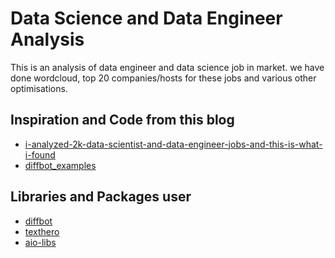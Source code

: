# Data Science and Data Engineer Analysis

This is an analysis of data engineer and data science job in market.
we have done wordcloud, top 20 companies/hosts for these jobs and various other optimisations.

## Inspiration and Code from this blog

- [i-analyzed-2k-data-scientist-and-data-engineer-jobs-and-this-is-what-i-found](https://pub.towardsai.net/i-analyzed-2k-data-scientist-and-data-engineer-jobs-and-this-is-what-i-found-1ed37f98a704)
- [diffbot_examples](https://github.com/khuyentran1401/Data-science/tree/master/nlp/diffbot_examples)

## Libraries and Packages user

- [diffbot](https://www.diffbot.com/)
- [texthero](https://texthero.org/)
- [aio-libs](https://github.com/aio-libs/yarl)
